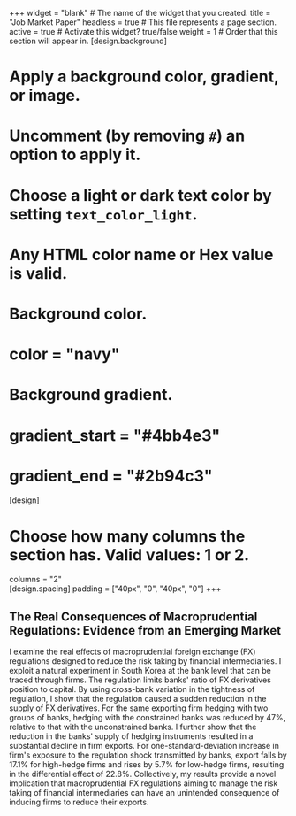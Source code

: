 +++
widget = "blank"  # The name of the widget that you created.
title = "Job Market Paper"
headless = true  # This file represents a page section.
active = true  # Activate this widget? true/false
weight = 1  # Order that this section will appear in.
[design.background]
  # Apply a background color, gradient, or image.
  #   Uncomment (by removing `#`) an option to apply it.
  #   Choose a light or dark text color by setting `text_color_light`.
  #   Any HTML color name or Hex value is valid.

  # Background color.
  # color = "navy"
  
  # Background gradient.
  # gradient_start = "#4bb4e3"
  # gradient_end = "#2b94c3"
[design]
  # Choose how many columns the section has. Valid values: 1 or 2.
  columns = "2"  
[design.spacing]
  padding = ["40px", "0", "40px", "0"]
+++

## The Real Consequences of Macroprudential Regulations: Evidence from an Emerging Market
I examine the real effects of macroprudential foreign exchange (FX) regulations designed to reduce the risk taking by financial intermediaries. I exploit a natural experiment in South Korea at the bank level that can be traced through firms. The regulation limits banks' ratio of FX derivatives position to capital. By using cross-bank variation in the tightness of regulation, I show that the regulation caused a sudden reduction in the supply of FX derivatives.  For the same exporting firm hedging with two groups of banks, hedging with the constrained banks was reduced by 47\%, relative to that with the unconstrained banks. I further show that the reduction in the banks' supply of hedging instruments resulted in a substantial decline in firm exports. For one-standard-deviation increase in firm's exposure to the regulation shock transmitted by banks, export falls by 17.1\% for high-hedge firms and rises by 5.7\% for low-hedge firms, resulting in the differential effect of 22.8\%. Collectively, my results provide a novel implication that macroprudential FX regulations aiming to manage the risk taking of financial intermediaries can have an unintended consequence of inducing firms to reduce their exports. 
